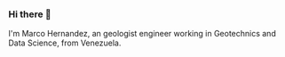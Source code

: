 ### Hi there 👋

I'm Marco Hernandez, an geologist engineer working in Geotechnics and Data Science, from Venezuela.
